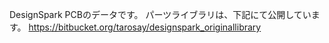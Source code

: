 DesignSpark PCBのデータです。
パーツライブラリは、下記にて公開しています。
https://bitbucket.org/tarosay/designspark_originallibrary
